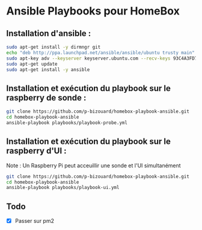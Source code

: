 # Ansible Playbooks pour HomeBox

## Installation d'ansible :

```bash
sudo apt-get install -y dirmngr git
echo "deb http://ppa.launchpad.net/ansible/ansible/ubuntu trusty main" | sudo tee -a /etc/apt/sources.list
sudo apt-key adv --keyserver keyserver.ubuntu.com --recv-keys 93C4A3FD7BB9C367
sudo apt-get update
sudo apt-get install -y ansible
```

## Installation et exécution du playbook sur le raspberry de sonde :

```bash
git clone https://github.com/p-bizouard/homebox-playbook-ansible.git
cd homebox-playbook-ansible
ansible-playbook playbooks/playbook-probe.yml
```

## Installation et exécution du playbook sur le raspberry d'UI :
Note : Un Raspberry Pi peut acceuillir une sonde et l'UI simultanément

```bash
git clone https://github.com/p-bizouard/homebox-playbook-ansible.git
cd homebox-playbook-ansible
ansible-playbook playbooks/playbook-ui.yml
```

## Todo
- [X] Passer sur pm2
